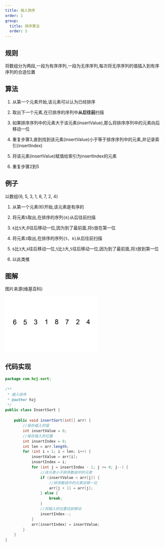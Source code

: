```yaml
---
title: 插入排序
order: 1
group:
  title: 排序算法
  order: 3
---
```


## 规则

将数组分为两段,一段为有序序列,一段为无序序列,每次将无序序列的值插入到有序序列的合适位置

## 算法

1. 从第一个元素开始,该元素可以认为已经排序

2. 取出下一个元素,在已排序的序列中**从后往前**扫描

3. 如果排序序列中的元素大于该元素(insertValue),那么将排序序列中的元素向后移动一位

4. 重复步骤3,直到找到该元素(insertValue)小于等于排序序列中的元素,并记录索引(insertIndex)

5. 将该元素(insertValue)赋值给索引为insertIndex的元素

6. 重复步骤2到5

## 例子

以数组{6, 5, 3, 1, 8, 7, 2, 4}

1. 从第一个元素(6)开始,该元素是有序的

2. 将元素`5`取出,在排序的序列`{6}`从后往前扫描

3. `6`比`5`大,6往后移动一位,因为到了最前面,将`5`放在第一位

4. 将元素`3`取出,在排序的序列`{5, 6}`从后往前扫描

5. `6`比`3`大,`6`往后移动一位,`5`比`3`大,`5`往后移动一位,因为到了最前面,将`3`放到第一位

6. 以此类推

## 图解

图片来源(维基百科)

![](./img/Insertion-sort-example-300px.gif)

## 代码实现

```java
package com.hzj.sort;

/**
 * 插入排序
 * @author hzj
 */
public class InsertSort {

    public void insertSort(int[] arr) {
        //保存插入的值
        int insertValue = 0;
        //保存插入的位置
        int insertIndex = 0;
        int len = arr.length;
        for (int i = 1; i < len; i++) {
            insertValue = arr[i];
            insertIndex = i;
            for (int j = insertIndex - 1; j >= 0; j--) {
                //该元素小于排序数组中的元素
                if (insertValue < arr[j]) {
                    //排序数组中的元素后移一位
                    arr[j + 1] = arr[j];
                } else {
                    break;
                }
                //将插入的位置往前移动
                insertIndex--;
            }
            arr[insertIndex] = insertValue;
        }
    }
}

```
